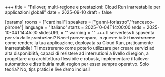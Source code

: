 +++
title = "Failover, multi-regione e prestazioni: Cloud Run inarrestabile per applicazioni globali"
date = 2025-09-10
draft = false

[params]
rooms = ["cardinali"]
speakers = ["gianni-forlastro","francesco-pirrone"]
language = "Italiano"
starts = 2025-10-04T14:00:00
ends = 2025-10-04T14:45:00
slidesURL = ""
warning = ""
+++
Il serverless ti spaventa per via delle prestazioni? Non ti preoccupare, in questo talk ti mostreremo come rendere la tua applicazione, deployata su Cloud Run, praticamente inarrestabile! 
Ti mostreremo come poterlo utilizzare per creare servizi ad alta disponibilità, capaci di resistere ad interruzioni a livello di region, a progettare una architettura flessibile e robusta, implementare il failover automatico e distribuirla multi-region per esser sempre operativo.
Solo teoria? No, tips pratici e live demo inclusi!

